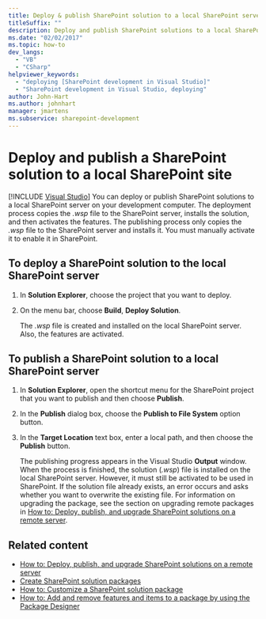 ```yaml
---
title: Deploy & publish SharePoint solution to a local SharePoint server
titleSuffix: ""
description: Deploy and publish SharePoint solutions to a local SharePoint server on your development computer with Visual Studio Solution Explorer.
ms.date: "02/02/2017"
ms.topic: how-to
dev_langs:
  - "VB"
  - "CSharp"
helpviewer_keywords:
  - "deploying [SharePoint development in Visual Studio]"
  - "SharePoint development in Visual Studio, deploying"
author: John-Hart
ms.author: johnhart
manager: jmartens
ms.subservice: sharepoint-development
---
```

# Deploy and publish a SharePoint solution to a local SharePoint site

 [!INCLUDE [Visual Studio](~/includes/applies-to-version/vs-windows-only.md)]
  You can deploy or publish SharePoint solutions to a local SharePoint server on your development computer. The deployment process copies the *.wsp* file to the SharePoint server, installs the solution, and then activates the features. The publishing process only copies the *.wsp* file to the SharePoint server and installs it. You must manually activate it to enable it in SharePoint.

## To deploy a SharePoint solution to the local SharePoint server

1. In **Solution Explorer**, choose the project that you want to deploy.

2. On the menu bar, choose **Build**, **Deploy Solution**.

     The *.wsp* file is created and installed on the local SharePoint server. Also, the features are activated.

## To publish a SharePoint solution to a local SharePoint server

1. In **Solution Explorer**, open the shortcut menu for the SharePoint project that you want to publish and then choose **Publish**.

2. In the **Publish** dialog box, choose the **Publish to File System** option button.

3. In the **Target Location** text box, enter a local path, and then choose the **Publish** button.

     The publishing progress appears in the Visual Studio **Output** window. When the process is finished, the solution (*.wsp*) file is installed on the local SharePoint server. However, it must still be activated to be used in SharePoint. If the solution file already exists, an error occurs and asks whether you want to overwrite the existing file. For information on upgrading the package, see the section on upgrading remote packages in [How to: Deploy, publish, and upgrade SharePoint solutions on a remote server](../sharepoint/how-to-deploy-publish-and-upgrade-sharepoint-solutions-on-a-remote-server.md).

## Related content
- [How to: Deploy, publish, and upgrade SharePoint solutions on a remote server](../sharepoint/how-to-deploy-publish-and-upgrade-sharepoint-solutions-on-a-remote-server.md)
- [Create SharePoint solution packages](../sharepoint/creating-sharepoint-solution-packages.md)
- [How to: Customize a SharePoint solution package](../sharepoint/how-to-customize-a-sharepoint-solution-package.md)
- [How to: Add and remove features and items to a package by using the Package Designer](../sharepoint/how-to-add-and-remove-features-and-items-to-a-package-by-using-the-package-designer.md)
